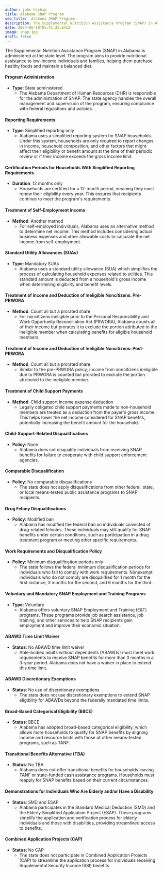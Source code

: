 ```yaml
---
author: john hashim
title: Alabama SNAP Program
seo_title:  Alabama SNAP Program
description: The Supplemental Nutrition Assistance Program (SNAP) in Alabama is administered at the state level. The program aims to provide nutritional assistance to low-income individuals and families, helping them purchase healthy foods and maintain a balanced diet.
date: 2024-06-10T05:45:23.641Z
image: snap.jpg
draft: false
---
```



The Supplemental Nutrition Assistance Program (SNAP) in Alabama is administered at the state level. The program aims to provide nutritional assistance to low-income individuals and families, helping them purchase healthy foods and maintain a balanced diet.

#### Program Administration
- **Type**: State administered
  - The Alabama Department of Human Resources (DHR) is responsible for the administration of SNAP. The state agency handles the overall management and supervision of the program, ensuring compliance with federal regulations and policies.

#### Reporting Requirements
- **Type**: Simplified reporting only
  - Alabama uses a simplified reporting system for SNAP households. Under this system, households are only required to report changes in income, household composition, and other factors that might affect their eligibility or benefit amount at the time of their periodic review or if their income exceeds the gross income limit.

#### Certification Periods for Households With Simplified Reporting Requirements
- **Duration**: 12 months only
  - Households are certified for a 12-month period, meaning they must renew their eligibility every year. This ensures that recipients continue to meet the program's requirements.

#### Treatment of Self-Employment Income
- **Method**: Another method
  - For self-employed individuals, Alabama uses an alternative method to determine net income. This method includes considering actual business expenses and other allowable costs to calculate the net income from self-employment.

#### Standard Utility Allowances (SUAs)
- **Type**: Mandatory SUAs
  - Alabama uses a standard utility allowance (SUA) which simplifies the process of calculating household expenses related to utilities. This standard amount is deducted from a household's gross income when determining eligibility and benefit levels.

#### Treatment of Income and Deduction of Ineligible Noncitizens: Pre-PRWORA
- **Method**: Count all but a prorated share
  - For noncitizens ineligible prior to the Personal Responsibility and Work Opportunity Reconciliation Act (PRWORA), Alabama counts all of their income but prorates it to exclude the portion attributed to the ineligible member when calculating benefits for eligible household members.

#### Treatment of Income and Deduction of Ineligible Noncitizens: Post-PRWORA
- **Method**: Count all but a prorated share
  - Similar to the pre-PRWORA policy, income from noncitizens ineligible due to PRWORA is counted but prorated to exclude the portion attributed to the ineligible member.

#### Treatment of Child Support Payments
- **Method**: Child support income expense deduction
  - Legally obligated child support payments made to non-household members are treated as a deduction from the payer's gross income. This helps lower the net income considered for SNAP benefits, potentially increasing the benefit amount for the household.

#### Child-Support-Related Disqualifications
- **Policy**: None
  - Alabama does not disqualify individuals from receiving SNAP benefits for failure to cooperate with child support enforcement agencies.

#### Comparable Disqualification
- **Policy**: No comparable disqualifications
  - The state does not apply disqualifications from other federal, state, or local means-tested public assistance programs to SNAP recipients.

#### Drug Felony Disqualifications
- **Policy**: Modified ban
  - Alabama has modified the federal ban on individuals convicted of drug-related felonies. These individuals may still qualify for SNAP benefits under certain conditions, such as participation in a drug treatment program or meeting other specific requirements.

#### Work Requirements and Disqualification Policy
- **Policy**: Minimum disqualification periods only
  - The state follows the federal minimum disqualification periods for individuals who fail to comply with work requirements. Nonexempt individuals who do not comply are disqualified for 1 month for the first instance, 3 months for the second, and 6 months for the third.

#### Voluntary and Mandatory SNAP Employment and Training Programs
- **Type**: Voluntary
  - Alabama offers voluntary SNAP Employment and Training (E&T) programs. These programs provide job search assistance, job training, and other services to help SNAP recipients gain employment and improve their economic situation.

#### ABAWD Time Limit Waiver
- **Status**: No ABAWD time limit waiver
  - Able-bodied adults without dependents (ABAWDs) must meet work requirements to receive SNAP benefits for more than 3 months in a 3-year period. Alabama does not have a waiver in place to extend this time limit.

#### ABAWD Discretionary Exemptions
- **Status**: No use of discretionary exemptions
  - The state does not use discretionary exemptions to extend SNAP eligibility for ABAWDs beyond the federally mandated time limits.

#### Broad-Based Categorical Eligibility (BBCE)
- **Status**: BBCE
  - Alabama has adopted broad-based categorical eligibility, which allows more households to qualify for SNAP benefits by aligning income and resource limits with those of other means-tested programs, such as TANF.

#### Transitional Benefits Alternative (TBA)
- **Status**: No TBA
  - Alabama does not offer transitional benefits for households leaving TANF or state-funded cash assistance programs. Households must reapply for SNAP benefits based on their current circumstances.

#### Demonstrations for Individuals Who Are Elderly and/or Have a Disability
- **Status**: SMD and ESAP
  - Alabama participates in the Standard Medical Deduction (SMD) and the Elderly Simplified Application Project (ESAP). These programs simplify the application and verification process for elderly individuals and those with disabilities, providing streamlined access to benefits.

#### Combined Application Projects (CAP)
- **Status**: No CAP
  - The state does not participate in Combined Application Projects (CAP) to streamline the application process for individuals receiving Supplemental Security Income (SSI) benefits.
